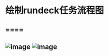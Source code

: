 # 绘制rundeck任务流程图
====
----
![image](https://github.com/talenhao/rundeck_graph/blob/master/images/Screenshot_20170918_202156.png?raw=true)
![image](https://github.com/talenhao/rundeck_graph/blob/master/images/Screenshot_20170918_202233.png?raw=true)
----

